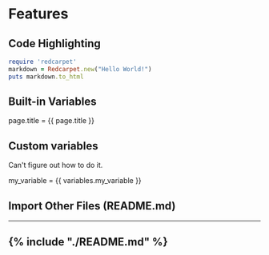 # Features

## Code Highlighting
```ruby
require 'redcarpet'
markdown = Redcarpet.new("Hello World!")
puts markdown.to_html
```

## Built-in Variables

page.title = {{ page.title }}

## Custom variables

Can't figure out how to do it.

my_variable = {{ variables.my_variable }}

## Import Other Files (README.md)

----------
{% include "./README.md" %}
----------
